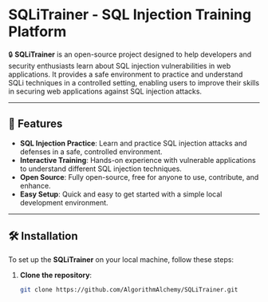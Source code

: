# SQLiTrainer - SQL Injection Training Platform

🔒 **SQLiTrainer** is an open-source project designed to help developers and security enthusiasts learn about SQL injection vulnerabilities in web applications. It provides a safe environment to practice and understand SQLi techniques in a controlled setting, enabling users to improve their skills in securing web applications against SQL injection attacks.

---

## 🚀 Features

- **SQL Injection Practice**: Learn and practice SQL injection attacks and defenses in a safe, controlled environment.
- **Interactive Training**: Hands-on experience with vulnerable applications to understand different SQL injection techniques.
- **Open Source**: Fully open-source, free for anyone to use, contribute, and enhance.
- **Easy Setup**: Quick and easy to get started with a simple local development environment.

---

## 🛠️ Installation

To set up the **SQLiTrainer** on your local machine, follow these steps:

1. **Clone the repository**:

   ```bash
   git clone https://github.com/AlgorithmAlchemy/SQLiTrainer.git
